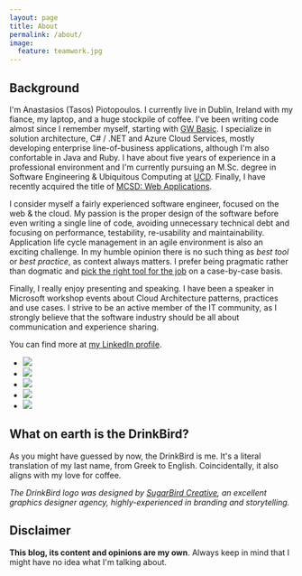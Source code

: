 ```yaml
---
layout: page
title: About
permalink: /about/
image:
  feature: teamwork.jpg
---
```


## Background

I'm Anastasios (Tasos) Piotopoulos. I currently live in Dublin, Ireland with my fiance, my laptop, and a huge stockpile of coffee. I've been writing code almost since I remember myself, starting with [GW Basic](https://en.wikipedia.org/wiki/GW-BASIC). I specialize in solution architecture, C# / .NET and Azure Cloud Services, mostly developing enterprise line-of-business applications, although I'm also confortable in Java and Ruby. I have about five years of experience in a professional environment and I'm currently pursuing an M.Sc. degree in Software Engineering & Ubiquitous Computing at [UCD](http://www.ucd.ie/). Finally, I have recently acquired the title of [MCSD: Web Applications](https://www.microsoft.com/learning/en-au/mcsd-web-apps-certification.aspx).

I consider myself a fairly experienced software engineer, focused on the web & the cloud. My passion is the proper design of the software before even writing a single line of code, avoiding unnecessary technical debt and focusing on performance, testability, re-usability and maintainability. Application life cycle management in an agile environment is also an exciting challenge. In my humble opinion there is no such thing as *best tool* or *best practice*, as context always matters. I prefer being pragmatic rather than dogmatic and [pick the right tool for the job](http://c2.com/cgi/wiki?PickTheRightToolForTheJob) on a case-by-case basis.

Finally, I really enjoy presenting and speaking. I have been a speaker in Microsoft workshop events about Cloud Architecture patterns, practices and use cases. I strive to be an active member of the IT community, as I strongly believe that the software industry should be all about communication and experience sharing. 

You can find more at [my LinkedIn profile](https://www.linkedin.com/in/piotopoulos).

<ul class="list-inline gallery">
	<li>
		<a href="{{ site.url }}/images/1911702_10203144371437762_1399533886_n.jpg" class="image-popup mfp-with-zoom" title="Presenting at GWAB Athens 2014">
			<img src="{{ site.url }}/images/1911702_10203144371437762_1399533886_n-150x150.jpg" />
		</a>
	</li>
	<li>
		<a href="{{ site.url }}/images/DSCN6650.jpg" class="image-popup mfp-with-zoom" title="Presenting at GWAB Athens 2014">
			<img src="{{ site.url }}/images/DSCN6650-150x150.jpg" />
		</a>
	</li>
	<li>
		<a href="{{ site.url }}/images/20140612_195041.jpg" class="image-popup mfp-with-zoom" title="Presenting at Patterns and Practices for the Cloud Event, Athens 2014">
			<img src="{{ site.url }}/images/20140612_195041-150x150.jpg" />
		</a>
	</li>
	<li>
		<a href="{{ site.url }}/images/10461621_10204160249869197_1374694601253781239_n.jpg" class="image-popup mfp-with-zoom" title="Presenting at Patterns and Practices for the Cloud Event, Athens 2014">
			<img src="{{ site.url }}/images/10461621_10204160249869197_1374694601253781239_n_150x150.png" />
		</a>
	</li>
	<li>
		<a href="{{ site.url }}/images/10359500_10205500520815133_6051871685517638110_n.jpg" class="image-popup mfp-with-zoom" title="Presenting The Lean Startup book review, Dublin 2015">
			<img src="{{ site.url }}/images/10359500_10205500520815133_6051871685517638110_n_150x150.png" />
		</a>
	</li>
</ul>

## What on earth is the DrinkBird?

As you might have guessed by now, the DrinkBird is me. It's a literal translation of my last name, from Greek to English. Coincidentally, it also aligns with my love for coffee.

*The DrinkBird logo was designed by [SugarBird Creative](http://sugarbird.gr/), an excellent graphics designer agency, highly-experienced in branding and storytelling.*

## Disclaimer

**This blog, its content and opinions are my own**. Always keep in mind that I might have no idea what I'm talking about.